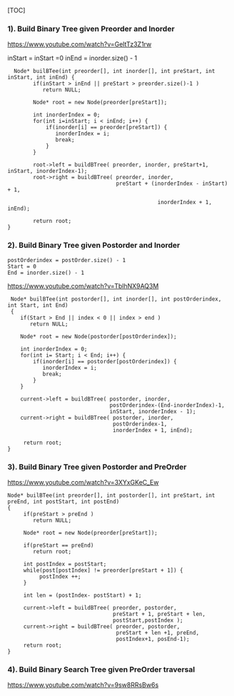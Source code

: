 [TOC]



### 1). Build Binary Tree given Preorder and Inorder

https://www.youtube.com/watch?v=GeltTz3Z1rw

 inStart = inStart =0
 inEnd = inorder.size() - 1

  
      Node* builBTee(int preorder[], int inorder[], int preStart, int inStart, int inEnd) {
            if(inStart > inEnd || preStart > preorder.size()-1 ) 
               return NULL;
                
            Node* root = new Node(preorder[preStart]);
         
            int inorderIndex = 0;
            for(int i=inStart; i < inEnd; i++) {
                if(inorder[i] == preorder[preStart]) {
                   inorderIndex = i;
                   break; 
                }
            }
    
            root->left = buildBTree( preorder, inorder, preStart+1, inStart, inorderIndex-1);
            root->right = buildBTree( preorder, inorder,
                                      preStart + (inorderIndex - inStart) + 1,
                                      
                                                   inorderIndex + 1, inEnd);
    
            return root;
    }



### 2). Build Binary Tree given Postorder and Inorder  

    postOrderindex = postOrder.size() - 1
    Start = 0
    End = inorder.size() - 1

https://www.youtube.com/watch?v=TblhNX9AQ3M
         

     Node* builBTee(int postorder[], int inorder[], int postOrderindex, int Start, int End)
     {
        if(Start > End || index < 0 || index > end ) 
           return NULL;
        
        Node* root = new Node(postorder[postOrderindex]);
         
        int inorderIndex = 0;
        for(int i= Start; i < End; i++) {
            if(inorder[i] == postorder[postOrderindex]) {
               inorderIndex = i;
               break; 
            }
        }
    
        current->left = buildBTree( postorder, inorder, 
                                    postOrderindex-(End-inorderIndex)-1, 
                                    inStart, inorderIndex - 1);
        current->right = buildBTree( postorder, inorder, 
                                     postOrderindex-1, 
                                     inorderIndex + 1, inEnd);
    
         return root;
    }     



### 3). Build Binary Tree given Postorder and PreOrder  

https://www.youtube.com/watch?v=3XYxGKeC_Ew         
         

    Node* builBTee(int preorder[], int postorder[], int preStart, int preEnd, int postStart, int postEnd)
    {
         if(preStart > preEnd ) 
            return NULL;    
         
         Node* root = new Node(preorder[preStart]);
       
         if(preStart == preEnd) 
            return root;
         
         int postIndex = postStart;
         while(post[postIndex] != preorder[preStart + 1]) {
              postIndex ++;
         }
    
         int len = (postIndex- postStart) + 1;
         
         current->left = buildBTree( preorder, postorder,
                                     preStart + 1, preStart + len, 
                                     postStart,postIndex );
         current->right = buildBTree( preorder, postorder, 
                                      preStart + len +1, preEnd, 
                                      postIndex+1, posEnd-1);
         return root;
    }     


### 4). Build Binary Search Tree given PreOrder traversal

<https://www.youtube.com/watch?v=9sw8RRsBw6s>

